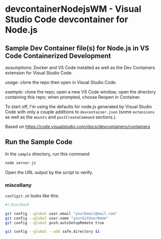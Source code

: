 # devcontainerNodejsWM - Visual Studio Code devcontainer for Node.js

## Sample Dev Container file(s) for Node.js in VS Code Containerized Development

*assumptions*: Docker and VS Code installed as well as the Dev Containers extension for Visual Studio Code.

*usage*: clone the repo then open in Visual Studio Code.

*example*:  clone the repo; open a new VS Code window; open the directory containing this repo; when prompted, choose Reopen in Container. 

To start off, I'm using the defaults for node.js generated by Visual Studio Code with only a couple additions to `devcontainer.json`
(some `extensions` as well as the `mounts` and `postCreateCommand` sections.).

Based on https://code.visualstudio.com/docs/devcontainers/containers

## Run the Sample Code

In the `sample` directory, run this command:

```bash
node server.js
```

Open the URL output by the script to verify.

### miscellany

`configit.sh` looks like this:

```bash
#!/bin/bash

git config --global user.email "yourEmail@mail.com"
git config --global user.name "yourGitUserName"
git config --global push.autoSetupRemote true

git config --global --add safe.directory $1
```